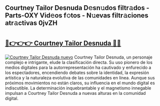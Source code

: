 ## Courtney Tailor Desnuda D𝚎sn𝚞dos filtr𝚊dos - Parts-OXY Vid𝚎os f𝚘tos - N𝚞evas filtr𝚊ciones atr𝚊ctivas 0jvZH

# <h2><a href="http://mbcfj9h.tromn.icu/?c=Courtney+Tailor+Desnuda">🔗👉👉👉 Courtney Tailor Desnuda 🔗🔗</a></h2>

[![Courtney Tailor Desnuda nuevo](https://i.imgur.com/pEAQMta.gif)](http://mbcfj9h.tromn.icu/?c=Courtney+Tailor+Desnuda)
Courtney Tailor Desnuda, un personaje complejo e intrigante, elude la clasificación directa. Su uso pionero de los medios digitales para la autorrepresentación ha cautivado y enfurecido a los espectadores, encendiendo debates sobre la identidad, la expresión artística y la naturaleza evolutiva de las comunidades en línea. Aunque sus próximos movimientos no están claros, su influencia en el mundo digital es indiscutible. La determinación inquebrantable y el magnetismo innegable impulsan a Courtney Tailor Desnuda a nuevas alturas en la comunidad digital.

